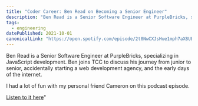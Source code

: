 ```yaml
---
title: "Coder Career: Ben Read on Becoming a Senior Engineer"
description: "Ben Read is a Senior Software Engineer at PurpleBricks, specializing in JavaScript development. Ben joins TCC to discuss his journey from junior to senior, accidentally starting a web development agency, and the early days of the internet."
tags: 
  - engineering
datePublished: 2021-10-01
canonicalLink: "https://open.spotify.com/episode/2t0NwCXJsHue1mph7aX8UE?si=30b642b1ac5f4335"
---
```

Ben Read is a Senior Software Engineer at PurpleBricks, specializing in JavaScript development. Ben joins TCC to discuss his journey from junior to senior, accidentally starting a web development agency, and the early days of the internet.

I had a lot of fun with my personal friend Cameron on this podcast episode.

[Listen to it here](https://open.spotify.com/episode/2t0NwCXJsHue1mph7aX8UE?si=30b642b1ac5f4335)"